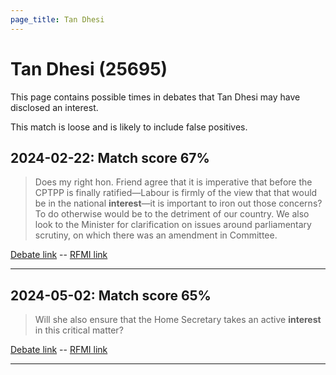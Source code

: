 ```yaml
---
page_title: Tan Dhesi
---
```


# Tan Dhesi  (25695)

This page contains possible times in debates that Tan Dhesi may have disclosed an interest.

This match is loose and is likely to include false positives. 



## 2024-02-22: Match score 67%

>Does my right hon. Friend agree that it is imperative that before the CPTPP is finally ratified—Labour is firmly of the view that that would be in the national **interest**—it is important to iron out those concerns? To do otherwise would be to the detriment of our country. We also look to the Minister for clarification on issues around parliamentary scrutiny, on which there was an amendment in Committee.

[Debate link](https://www.theyworkforyou.com/debates/?id=2024-02-22c.900.0)  --  [RFMI link](https://www.theyworkforyou.com/mp/25695/register)


---



## 2024-05-02: Match score 65%

>Will she also ensure that the Home Secretary takes an active **interest** in this critical matter?

[Debate link](https://www.theyworkforyou.com/debates/?id=2024-05-02b.349.3)  --  [RFMI link](https://www.theyworkforyou.com/mp/25695/register)


---

